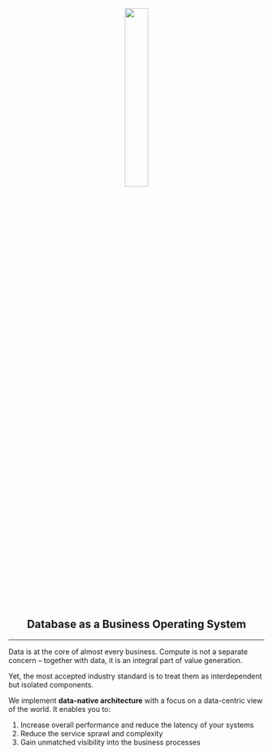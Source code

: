 <p align="center">
<img src="https://github.com/user-attachments/assets/e82a0f5e-dbcc-46b8-9006-18d968dc20d4" width="30%">
<h2 align="center">Database as a Business Operating System</h2>
<hr>
</p>

<p>
Data is at the core of almost every business. Compute is not a separate concern – together with data,
it is an integral part of value generation.

Yet, the most accepted industry standard is to treat them as interdependent but isolated components.

We implement <b>data-native architecture</b> with a focus on a data-centric view of the world. It enables
you to:

1. Increase overall performance and reduce the latency of your systems
2. Reduce the service sprawl and complexity
3. Gain unmatched visibility into the business processes
  
</p>
